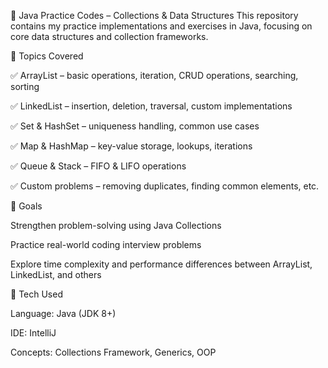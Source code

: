 🚀 Java Practice Codes – Collections & Data Structures
This repository contains my practice implementations and exercises in Java, focusing on core data structures and collection frameworks.

📂 Topics Covered

✅ ArrayList – basic operations, iteration, CRUD operations, searching, sorting

✅ LinkedList – insertion, deletion, traversal, custom implementations

✅ Set & HashSet – uniqueness handling, common use cases

✅ Map & HashMap – key-value storage, lookups, iterations

✅ Queue & Stack – FIFO & LIFO operations

✅ Custom problems – removing duplicates, finding common elements, etc.

🎯 Goals

Strengthen problem-solving using Java Collections

Practice real-world coding interview problems

Explore time complexity and performance differences between ArrayList, LinkedList, and others

🔧 Tech Used

Language: Java (JDK 8+)

IDE: IntelliJ

Concepts: Collections Framework, Generics, OOP
